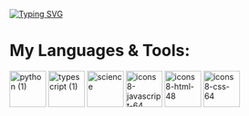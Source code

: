 [![Typing SVG](https://readme-typing-svg.demolab.com?font=Fira+Code&pause=1000&color=8272FF&width=435&lines=Hello+I'm+Leib+👋)](https://git.io/typing-svg)


# My Languages & Tools:
<div style="display: inline-block">
  <img width="64" height="64" alt="python (1)" src="https://github.com/user-attachments/assets/8c473c82-88d2-457b-8cce-b59c6a18f583" />
  <img width="64" height="64" alt="typescript (1)" src="https://github.com/user-attachments/assets/db6dd93d-3486-4c66-b286-11fef0e2eef8" />
  <img width="64" height="64" alt="science" src="https://github.com/user-attachments/assets/e5a2e99f-819b-4189-aab4-d42b986b47fa" />
  <img width="64" height="64" alt="icons8-javascript-64" src="https://github.com/user-attachments/assets/cc80ac39-2d8e-4685-8906-72c519c42709" />
  <img width="64" height="64" alt="icons8-html-48" src="https://github.com/user-attachments/assets/565e1197-181e-4ff9-9e4f-6118ce0640fd" />
  <img width="64" height="64" alt="icons8-css-64" src="https://github.com/user-attachments/assets/2f422654-e11e-41b6-87e4-491b573ecf12" />
</div>
